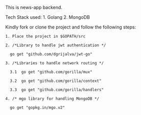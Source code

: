 This is news-app backend.

Tech Stack used:
     1. Golang
     2. MongoDB

Kindly fork or clone the project and follow the following steps:

    1. Place the project in $GOPATH/src

    2. /*Library to handle jwt authentication */ 

      go get "github.com/dgrijalva/jwt-go"

    3. /*Libraries to handle network routing */

      3.1  go get "github.com/gorilla/mux"

      3.2  go get "github.com/gorilla/context"

      3.3  go get "github.com/gorilla/handlers"

    4. /* mgo library for handling MongoDB */

      go get "gopkg.in/mgo.v2"
      